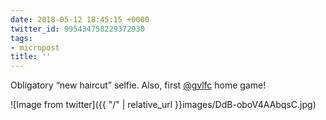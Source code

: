 ```yaml
---
date: 2018-05-12 18:45:15 +0000
twitter_id: 995434758229372930
tags:
- micropost
title: ''
---
```


Obligatory “new haircut” selfie. Also, first [@gvlfc](https://twitter.com/gvlfc) home game!

![Image from twitter]({{ "/" | relative_url  }}images/DdB-oboV4AAbqsC.jpg)
